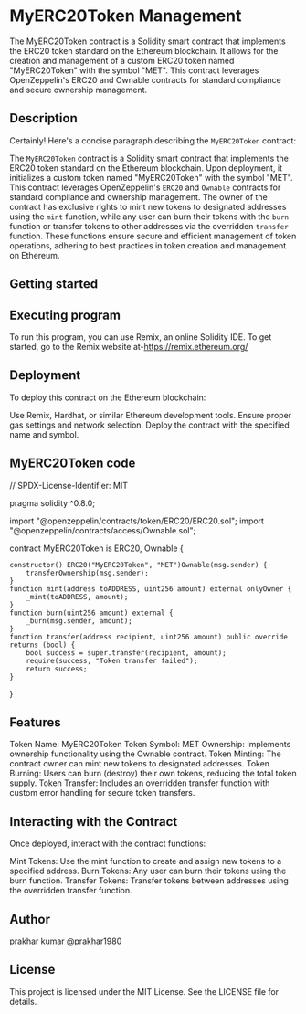 
#  MyERC20Token Management

The MyERC20Token contract is a Solidity smart contract that implements the ERC20 token standard on the Ethereum blockchain. It allows for the creation and management of a custom ERC20 token named "MyERC20Token" with the symbol "MET". This contract leverages OpenZeppelin's ERC20 and Ownable contracts for standard compliance and secure ownership management.


## Description
Certainly! Here's a concise paragraph describing the `MyERC20Token` contract:

The `MyERC20Token` contract is a Solidity smart contract that implements the ERC20 token standard on the Ethereum blockchain. Upon deployment, it initializes a custom token named "MyERC20Token" with the symbol "MET". This contract leverages OpenZeppelin's `ERC20` and `Ownable` contracts for standard compliance and ownership management. The owner of the contract has exclusive rights to mint new tokens to designated addresses using the `mint` function, while any user can burn their tokens with the `burn` function or transfer tokens to other addresses via the overridden `transfer` function. These functions ensure secure and efficient management of token operations, adhering to best practices in token creation and management on Ethereum.

## Getting started
## Executing program

To run this program, you can use Remix, an online Solidity IDE. To get started, go to the Remix website at-https://remix.ethereum.org/
## Deployment
To deploy this contract on the Ethereum blockchain:

Use Remix, Hardhat, or similar Ethereum development tools.
Ensure proper gas settings and network selection.
Deploy the contract with the specified name and symbol.


## MyERC20Token code
// SPDX-License-Identifier: MIT    

pragma solidity ^0.8.0; 

import "@openzeppelin/contracts/token/ERC20/ERC20.sol";
import "@openzeppelin/contracts/access/Ownable.sol";

contract MyERC20Token is ERC20, Ownable {

    constructor() ERC20("MyERC20Token", "MET")Ownable(msg.sender) {
        transferOwnership(msg.sender);
    }
    function mint(address toADDRESS, uint256 amount) external onlyOwner {
        _mint(toADDRESS, amount);
    }
    function burn(uint256 amount) external {
        _burn(msg.sender, amount);
    }
    function transfer(address recipient, uint256 amount) public override returns (bool) {
        bool success = super.transfer(recipient, amount);
        require(success, "Token transfer failed");
        return success;
    }
}

## Features
Token Name: MyERC20Token
Token Symbol: MET
Ownership: Implements ownership functionality using the Ownable contract.
Token Minting: The contract owner can mint new tokens to designated addresses.
Token Burning: Users can burn (destroy) their own tokens, reducing the total token supply.
Token Transfer: Includes an overridden transfer function with custom error handling for secure token transfers.

## Interacting with the Contract
Once deployed, interact with the contract functions:

Mint Tokens: Use the mint function to create and assign new tokens to a specified address.
Burn Tokens: Any user can burn their tokens using the burn function.
Transfer Tokens: Transfer tokens between addresses using the overridden transfer function.
## Author
prakhar kumar
@prakhar1980

## License
This project is licensed under the MIT License. See the LICENSE file for details.

